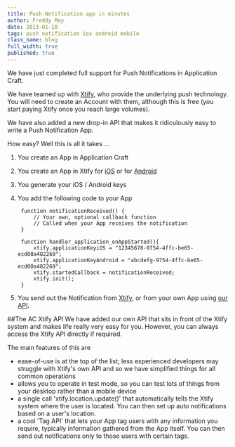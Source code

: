 ```yaml
---
title: Push Notification app in minutes
author: Freddy May
date: 2013-01-10
tags: push notification ios android mobile
class_name: blog
full_width: true
published: true
---
```


We have just completed full support for Push Notifications in Application Craft. 

We have teamed up with [Xtify](http://www.xtify.com), who provide the underlying push technology. You will need to create an Account with them, although this is free (you start paying Xtify once you reach large volumes).

We have also added a new drop-in API that makes it ridiculously easy to write a Push Notification App.

How easy? Well this is all it takes ...

1. You create an App in Application Craft
1. You create an App in Xtify for [iOS](/developers/documentation/ac-mobile-build-phonegap/ac-mobile-build/ac-build-plugins/xtify-push-notifications/configuration/iOS/xtify-ios-portal-setup/) or for [Android](/developers/documentation/ac-mobile-build-phonegap/ac-mobile-build/ac-build-plugins/xtify-push-notifications/configuration/android/xtify-android-portal-setup/)
1. You generate your iOS / Android keys
1. You add the following code to your App

		function notificationReceived() {
		    // Your own, optional callback function
		    // Called when your App receives the notification
		}

		function handler_application_onAppStarted(){
		    xtify.applicationKeyiOS = "12345678-9754-4ffc-be65-ecd00a482269";
		    xtify.applicationKeyAndroid = "abcdefg-9754-4ffc-be65-ecd00a482269";
		    xtify.startedCallback = notificationReceived;
		    xtify.init();
		}

1. You send out the Notification from [Xtify](/developers/documentation/ac-mobile-build-phonegap/ac-mobile-build/ac-build-plugins/xtify-push-notifications/xtify-push-message/), or from your own App using [our API](/developers/documentation/ac-mobile-build-phonegap/ac-mobile-build/ac-build-plugins/xtify-push-notifications/apis/xtify-notification-api/).


##The AC Xtify API
We have added our own API that sits in front of the Xtify system and makes life really very easy for you. However, you can always access the Xtify API directly if required.

The main features of this are

- ease-of-use is at the top of the list; less experienced developers may struggle with Xtify's own API and so we have simplified things for all common operations
- allows you to operate in test mode, so you can test lots of things from your desktop rather than a mobile device
- a single call 'xtify.location.update()' that automatically tells the Xtify system where the user is located. You can then set up auto notifications based on a user's location.
- a cool 'Tag API' that lets your App tag users with any information you require, typically information gathered from the App itself. You can then send out notifications only to those users with certain tags.


